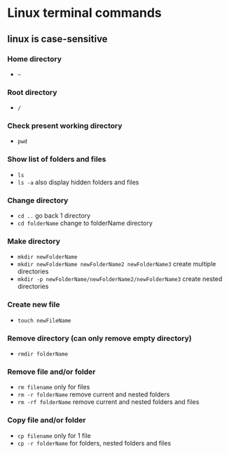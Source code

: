 # Linux terminal commands
## linux is case-sensitive
### Home directory
* ```~```
### Root directory
* ```/```
### Check present working directory
* ```pwd```
### Show list of folders and files
* ```ls```
* ```ls -a``` also display hidden folders and files
### Change directory
* ```cd ..``` go back 1 directory
* ```cd folderName``` change to folderName directory
### Make directory
* ```mkdir newFolderName```
* ```mkdir newFolderName newFolderName2 newFolderName3``` create multiple directories
* ```mkdir -p newFolderName/newFolderName2/newFolderName3``` create nested directories
### Create new file
* ```touch newFileName```
### Remove directory (can only remove empty directory)
* ```rmdir folderName```
### Remove file and/or folder
* ```rm filename``` only for files
* ```rm -r folderName``` remove current and nested folders
* ```rm -rf folderName``` remove current and nested folders and files
### Copy file and/or folder
* ```cp filename``` only for 1 file
* ```cp -r folderName``` for folders, nested folders and files

